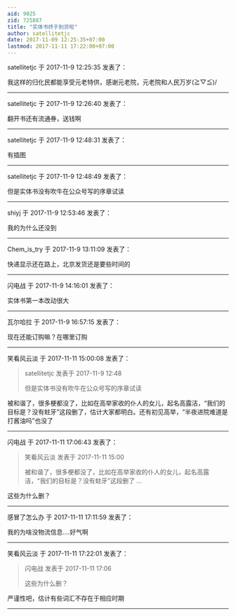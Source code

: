 ```yaml
---
aid: 9025
zid: 725887
title: "实体书终于到货啦"
author: satellitetjc
date: 2017-11-09 12:25:35+07:00
lastmod: 2017-11-11 17:22:00+07:00
---
```


satellitetjc 于 2017-11-9 12:25:35 发表了：

我这样的归化民都能享受元老特供，感谢元老院，元老院和人民万岁\(≧▽≦)/

---

satellitetjc 于 2017-11-9 12:26:40 发表了：

翻开书还有流通券，送钱啊

---

satellitetjc 于 2017-11-9 12:48:31 发表了：

有插图

---

satellitetjc 于 2017-11-9 12:48:49 发表了：

但是实体书没有吹牛在公众号写的序章试读

---

shiyj 于 2017-11-9 12:53:46 发表了：

我的为什么还没到

---

Chem_is_try 于 2017-11-9 13:11:09 发表了：

快递显示还在路上，北京发货还是要些时间的

---

闪电战 于 2017-11-9 14:16:01 发表了：

实体书第一本改动很大

---

瓦尔哈拉 于 2017-11-9 16:57:15 发表了：

现在还能订购嘛？在哪里订购

---

笑看风云淡 于 2017-11-11 15:00:08 发表了：

> satellitetjc 发表于 2017-11-9 12:48
>
> 但是实体书没有吹牛在公众号写的序章试读

被和谐了，很多梗都没了，比如在高举家收的仆人的女儿，起名高露洁，“我们的目标是？没有蛀牙”这段删了，估计大家都明白。还有初见高举，“半夜进院难道是打酱油吗”也没了

---

闪电战 于 2017-11-11 17:06:43 发表了：

> 笑看风云淡 发表于 2017-11-11 15:00
>
> 被和谐了，很多梗都没了，比如在高举家收的仆人的女儿，起名高露洁，“我们的目标是？没有蛀牙”这段删了 ...

这些为什么删？

---

感冒了怎么办 于 2017-11-11 17:11:59 发表了：

我的为啥没物流信息....好气啊

---

笑看风云淡 于 2017-11-11 17:22:01 发表了：

> 闪电战 发表于 2017-11-11 17:06
>
> 这些为什么删？

严谨性吧，估计有些词汇不存在于相应时期

---
